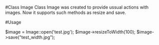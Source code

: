 #Class Image
Class Image was created to provide ussual actions with images.
Now it supports such methods as resize and save.

#Usage

$image = Image::open('test.jpg');
$image->resizeToWidth(100);
$image->save("test_width.jpg");